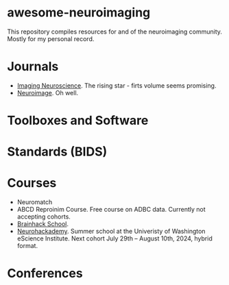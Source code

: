 # awesome-neuroimaging
This repository compiles resources for and of the neuroimaging community. Mostly for my personal record.

# Journals

- [Imaging Neuroscience](https://direct.mit.edu/imag). The rising star - firts volume seems promising.
- [Neuroimage](https://www.sciencedirect.com/journal/neuroimage). Oh well.

# Toolboxes and Software

# Standards (BIDS)

# Courses

- Neuromatch
- ABCD Reproinim Course. Free course on ADBC data. Currently not accepting cohorts.
- [Brainhack School](https://school.brainhackmtl.org/).
- [Neurohackademy](https://neurohackademy.org/). Summer school at the Univeristy of Washington eScience Institute. Next cohort July 29th – August 10th, 2024, hybrid format.
  
# Conferences
